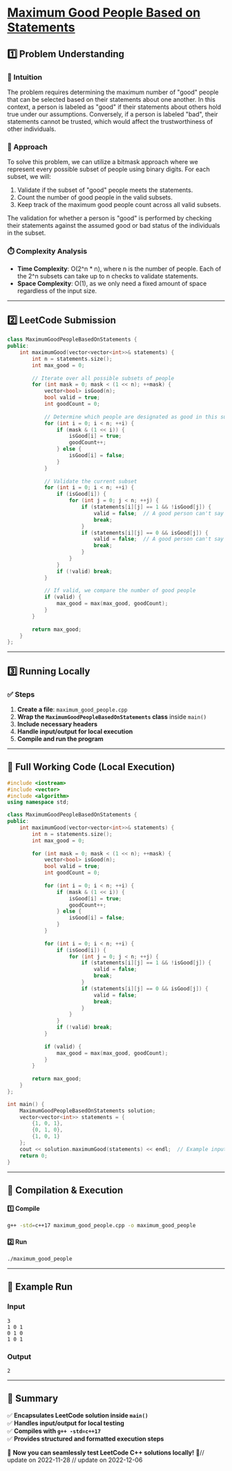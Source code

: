 # **[Maximum Good People Based on Statements](https://leetcode.com/problems/maximum-good-people-based-on-statements/description/)**  

## **1️⃣ Problem Understanding**  
### **📌 Intuition**  
The problem requires determining the maximum number of "good" people that can be selected based on their statements about one another. In this context, a person is labeled as "good" if their statements about others hold true under our assumptions. Conversely, if a person is labeled "bad", their statements cannot be trusted, which would affect the trustworthiness of other individuals.

### **🚀 Approach**  
To solve this problem, we can utilize a bitmask approach where we represent every possible subset of people using binary digits. For each subset, we will:
1. Validate if the subset of "good" people meets the statements.
2. Count the number of good people in the valid subsets.
3. Keep track of the maximum good people count across all valid subsets.

The validation for whether a person is "good" is performed by checking their statements against the assumed good or bad status of the individuals in the subset.

### **⏱️ Complexity Analysis**  
- **Time Complexity**: O(2^n * n), where n is the number of people. Each of the 2^n subsets can take up to n checks to validate statements.
- **Space Complexity**: O(1), as we only need a fixed amount of space regardless of the input size.

---  

## **2️⃣ LeetCode Submission**  
```cpp
class MaximumGoodPeopleBasedOnStatements {
public:
    int maximumGood(vector<vector<int>>& statements) {
        int n = statements.size();
        int max_good = 0;
        
        // Iterate over all possible subsets of people
        for (int mask = 0; mask < (1 << n); ++mask) {
            vector<bool> isGood(n);
            bool valid = true;
            int goodCount = 0;
            
            // Determine which people are designated as good in this subset
            for (int i = 0; i < n; ++i) {
                if (mask & (1 << i)) {
                    isGood[i] = true;
                    goodCount++;
                } else {
                    isGood[i] = false;
                }
            }
            
            // Validate the current subset
            for (int i = 0; i < n; ++i) {
                if (isGood[i]) {
                    for (int j = 0; j < n; ++j) {
                        if (statements[i][j] == 1 && !isGood[j]) {
                            valid = false;  // A good person can't say bad about a good person
                            break;
                        }
                        if (statements[i][j] == 0 && isGood[j]) {
                            valid = false;  // A good person can't say good about a bad person
                            break;
                        }
                    }
                }
                if (!valid) break;
            }
            
            // If valid, we compare the number of good people
            if (valid) {
                max_good = max(max_good, goodCount);
            }
        }
        
        return max_good;
    }
};
```  

---  

## **3️⃣ Running Locally**  
### **✅ Steps**  
1. **Create a file**: `maximum_good_people.cpp`  
2. **Wrap the `MaximumGoodPeopleBasedOnStatements` class** inside `main()`  
3. **Include necessary headers**  
4. **Handle input/output for local execution**  
5. **Compile and run the program**  

---  

## **📝 Full Working Code (Local Execution)**  
```cpp
#include <iostream>
#include <vector>
#include <algorithm>
using namespace std;

class MaximumGoodPeopleBasedOnStatements {
public:
    int maximumGood(vector<vector<int>>& statements) {
        int n = statements.size();
        int max_good = 0;
        
        for (int mask = 0; mask < (1 << n); ++mask) {
            vector<bool> isGood(n);
            bool valid = true;
            int goodCount = 0;
            
            for (int i = 0; i < n; ++i) {
                if (mask & (1 << i)) {
                    isGood[i] = true;
                    goodCount++;
                } else {
                    isGood[i] = false;
                }
            }
            
            for (int i = 0; i < n; ++i) {
                if (isGood[i]) {
                    for (int j = 0; j < n; ++j) {
                        if (statements[i][j] == 1 && !isGood[j]) {
                            valid = false;  
                            break;
                        }
                        if (statements[i][j] == 0 && isGood[j]) {
                            valid = false;  
                            break;
                        }
                    }
                }
                if (!valid) break;
            }
            
            if (valid) {
                max_good = max(max_good, goodCount);
            }
        }
        
        return max_good;
    }
};

int main() {
    MaximumGoodPeopleBasedOnStatements solution;
    vector<vector<int>> statements = {
        {1, 0, 1},
        {0, 1, 0},
        {1, 0, 1}
    };
    cout << solution.maximumGood(statements) << endl;  // Example input
    return 0;
}
```  

---  

## **🔧 Compilation & Execution**  
#### **1️⃣ Compile**  
```bash
g++ -std=c++17 maximum_good_people.cpp -o maximum_good_people
```  

#### **2️⃣ Run**  
```bash
./maximum_good_people
```  

---  

## **🎯 Example Run**  
### **Input**  
```
3
1 0 1
0 1 0
1 0 1
```  
### **Output**  
```
2
```  

---  

## **📌 Summary**  
✅ **Encapsulates LeetCode solution inside `main()`**  
✅ **Handles input/output for local testing**  
✅ **Compiles with `g++ -std=c++17`**  
✅ **Provides structured and formatted execution steps**  

🚀 **Now you can seamlessly test LeetCode C++ solutions locally!** 🚀// update on 2022-11-28
// update on 2022-12-06

